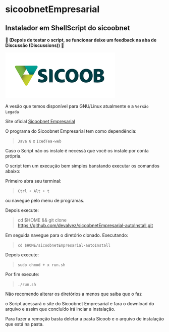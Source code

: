 # sicoobnetEmpresarial

## Instalador em ShellScript do sicoobnet

**:rotating_light: (Depois de testar o script, se funcionar deixe um feedback na aba de Discussão (Discussions)) :rotating_light:**

![Sicoob Logo](./sicoob-logo.png)

A vesão que temos disponível para GNU/Linux atualmente e a `Versão Legada`

Site oficial [Sicoobnet Empresarial](https://empresarial.sicoobnet.com.br/instalador/#instalar)

O programa do Sicoobnet Empresarial tem como dependência:

> `Java 8` e `IcedTea-web`

Caso o Script não os instale é necessá que você os instale por conta própria.

O script tem um execução bem simples banstando executar os comandos abaixo:

Primeiro abra seu terminal:
> `Ctrl + Alt + t`

ou  navegue pelo menu de programas.

Depois execute:
> cd $HOME && git clone https://github.com/devalvez/sicoobnetEmpresarial-autoInstall.git

Em seguida navegue para o diretório clonado. Executando:
> `cd $HOME/sicoobnetEmpresarial-autoInstall`

Depois execute:
> `sudo chmod + x run.sh`

Por fim execute:
> `./run.sh`

Não recomendo alterar os diretórios a menos que saiba que o faz

o Script acessará o site do Sicoobnet Empresarial e fara o download do arquivo e assim que concluído irá inciar a instalação.

Para fazer a remoção basta deletar a pasta Sicoob e o arquivo de instalação que está na pasta.

